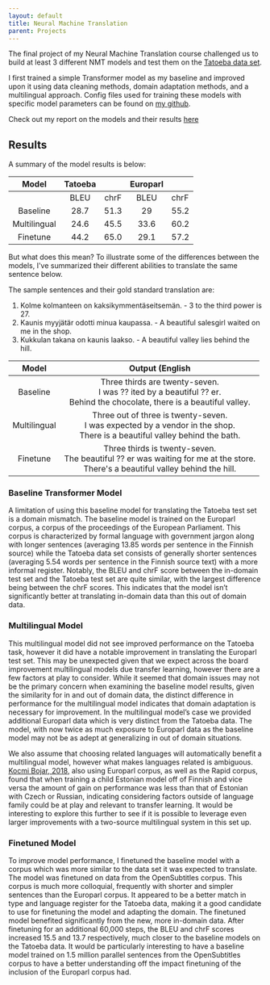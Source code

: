 ```yaml
---
layout: default
title: Neural Machine Translation
parent: Projects
---
```


The final project of my Neural Machine Translation course challenged us to build at least 3 different NMT models and test them on the [Tatoeba data set](https://github.com/Helsinki-NLP/Tatoeba-Challenge/tree/master/data/release/test/v2021-08-07).

I first trained a simple Transformer model as my baseline and improved upon it using data cleaning methods, domain adaptation methods, and a multilingual approach. Config files used for training these models with specific model parameters can be found on [my github](https://github.com/jmannisto/Finnish-EnglishNMT).

Check out my report on the models and their results [here](../docs/NMT_Course_Final_Project.pdf)
## Results
A summary of the model results is below:

|     Model    | Tatoeba  |    | Europarl   |    |
|:------------:|:-------:|:----:|:---------:|------|
|              |   BLEU  | chrF |    BLEU   | chrF |
| Baseline     | 28.7    | 51.3 | 29        | 55.2 |
| Multilingual | 24.6    | 45.5 | 33.6      | 60.2 |
| Finetune     | 44.2    | 65.0 | 29.1      | 57.2 |

But what does this mean? To illustrate some of the differences between the models, I've summarized their different abilities to translate the same sentence below.

The sample sentences and their gold standard translation are:
1. Kolme kolmanteen on kaksikymmentäseitsemän. - 3 to the third power is 27.
2. Kaunis myyjätär odotti minua kaupassa. - A beautiful salesgirl waited on me in the shop.
3. Kukkulan takana on kaunis laakso. - A beautiful valley lies behind the hill.


|     Model    | Output (English |
|:------------:|:---------------:|
| Baseline     |Three thirds are twenty-seven. <br> I was ⁇ ited by a beautiful ⁇ er. <br> Behind the chocolate, there is a beautiful valley.|                 
| Multilingual |Three out of three is twenty-seven. <br> I was expected by a vendor in the shop. <br> There is a beautiful valley behind the bath.|                 
| Finetune     | Three thirds is twenty-seven. <br> The beautiful ⁇ er was waiting for me at the store. <br> There's a beautiful valley behind the hill.|         

### Baseline Transformer Model
A limitation of using this baseline model for translating the Tatoeba test set is a domain mismatch. The baseline
model is trained on the Europarl corpus, a corpus of the proceedings of the European Parliament. This corpus is
characterized by formal language with government jargon along with longer sentences (averaging 13.85 words per
sentence in the Finnish source) while the Tatoeba data set consists of generally shorter sentences (averaging 5.54
words per sentence in the Finnish source text) with a more informal register. Notably, the BLEU and chrF
score between the in-domain test set and the Tatoeba test set are quite similar, with the largest difference being
between the chrF scores. This indicates that the model isn’t significantly better at translating in-domain data than
this out of domain data.
### Multilingual Model
This multilingual model did not see improved performance on the Tatoeba task, however it did have a notable improvement in translating the Europarl test set. This may be unexpected given that we expect across the board
improvement multilingual models due transfer learning, however there are a few factors at play to consider.
While it seemed that domain issues may not be the primary concern when examining the baseline model results,
given the similarity for in and out of domain data, the distinct difference in performance for the multilingual model
indicates that domain adaptation is necessary for improvement. In the multilingual model’s case we provided additional Europarl data which is very distinct from the Tatoeba data. The model, with now twice as much exposure to
Europarl data as the baseline model may not be as adept at generalizing in out of domain situations.

We also assume that choosing related languages will automatically benefit a multilingual model, however what makes
languages related is ambiguous. [Kocmi Bojar, 2018](https://aclanthology.org/W18-6325/), also using Europarl corpus, as well as the Rapid corpus, found that when training a child Estonian model off of Finnish and vice versa the amount of gain on performance was less than that of Estonian with Czech or Russian, indicating considering factors outside of language family could be at play and relevant to transfer learning. It would be interesting to explore this further to see if it is possible to leverage even larger improvements with a two-source multilingual system in this set up.
### Finetuned Model
To improve model performance, I finetuned the baseline model with a corpus which was more similar to the data set it was expected to translate. The model was finetuned on data from the OpenSubtitles corpus. This corpus is much more colloquial, frequently with shorter and simpler sentences than the Europarl corpus. It appeared to be a better match in type and language register for the Tatoeba data, making it a good candidate to use for finetuning the model and adapting the domain. The finetuned model benefited significantly from the new, more in-domain data. After finetuning for an additional 60,000 steps, the BLEU and chrF scores increased 15.5 and 13.7 respectively, much closer to the baseline models on the Tatoeba data. It would be particularly interesting to have a baseline model trained on 1.5 million parallel sentences from the OpenSubtitles corpus to have a better understanding off the impact finetuning of the inclusion of the Europarl corpus had.
